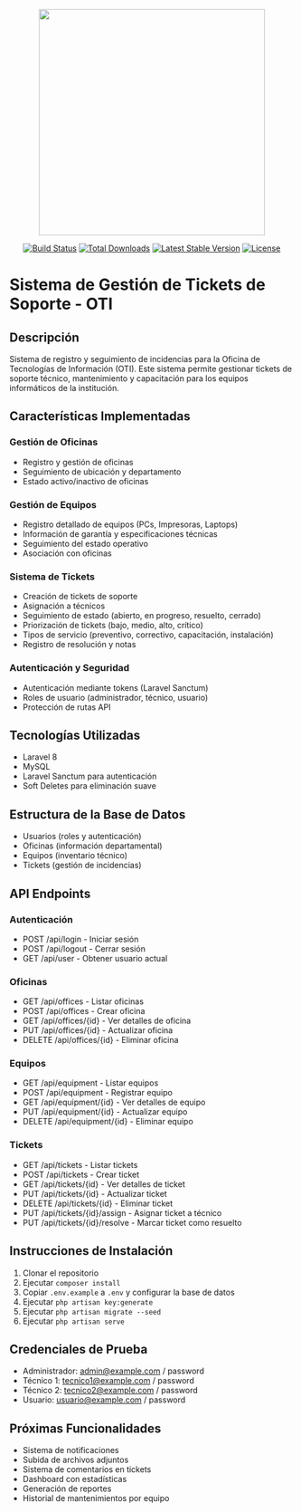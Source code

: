<p align="center"><a href="https://laravel.com" target="_blank"><img src="https://raw.githubusercontent.com/laravel/art/master/logo-lockup/5%20SVG/2%20CMYK/1%20Full%20Color/laravel-logolockup-cmyk-red.svg" width="400"></a></p>

<p align="center">
<a href="https://travis-ci.org/laravel/framework"><img src="https://travis-ci.org/laravel/framework.svg" alt="Build Status"></a>
<a href="https://packagist.org/packages/laravel/framework"><img src="https://img.shields.io/packagist/dt/laravel/framework" alt="Total Downloads"></a>
<a href="https://packagist.org/packages/laravel/framework"><img src="https://img.shields.io/packagist/v/laravel/framework" alt="Latest Stable Version"></a>
<a href="https://packagist.org/packages/laravel/framework"><img src="https://img.shields.io/packagist/l/laravel/framework" alt="License"></a>
</p>

# Sistema de Gestión de Tickets de Soporte - OTI

## Descripción
Sistema de registro y seguimiento de incidencias para la Oficina de Tecnologías de Información (OTI). Este sistema permite gestionar tickets de soporte técnico, mantenimiento y capacitación para los equipos informáticos de la institución.

## Características Implementadas

### Gestión de Oficinas
- Registro y gestión de oficinas
- Seguimiento de ubicación y departamento
- Estado activo/inactivo de oficinas

### Gestión de Equipos
- Registro detallado de equipos (PCs, Impresoras, Laptops)
- Información de garantía y especificaciones técnicas
- Seguimiento del estado operativo
- Asociación con oficinas

### Sistema de Tickets
- Creación de tickets de soporte
- Asignación a técnicos
- Seguimiento de estado (abierto, en progreso, resuelto, cerrado)
- Priorización de tickets (bajo, medio, alto, crítico)
- Tipos de servicio (preventivo, correctivo, capacitación, instalación)
- Registro de resolución y notas

### Autenticación y Seguridad
- Autenticación mediante tokens (Laravel Sanctum)
- Roles de usuario (administrador, técnico, usuario)
- Protección de rutas API

## Tecnologías Utilizadas
- Laravel 8
- MySQL
- Laravel Sanctum para autenticación
- Soft Deletes para eliminación suave

## Estructura de la Base de Datos
- Usuarios (roles y autenticación)
- Oficinas (información departamental)
- Equipos (inventario técnico)
- Tickets (gestión de incidencias)

## API Endpoints

### Autenticación
- POST /api/login - Iniciar sesión
- POST /api/logout - Cerrar sesión
- GET /api/user - Obtener usuario actual

### Oficinas
- GET /api/offices - Listar oficinas
- POST /api/offices - Crear oficina
- GET /api/offices/{id} - Ver detalles de oficina
- PUT /api/offices/{id} - Actualizar oficina
- DELETE /api/offices/{id} - Eliminar oficina

### Equipos
- GET /api/equipment - Listar equipos
- POST /api/equipment - Registrar equipo
- GET /api/equipment/{id} - Ver detalles de equipo
- PUT /api/equipment/{id} - Actualizar equipo
- DELETE /api/equipment/{id} - Eliminar equipo

### Tickets
- GET /api/tickets - Listar tickets
- POST /api/tickets - Crear ticket
- GET /api/tickets/{id} - Ver detalles de ticket
- PUT /api/tickets/{id} - Actualizar ticket
- DELETE /api/tickets/{id} - Eliminar ticket
- PUT /api/tickets/{id}/assign - Asignar ticket a técnico
- PUT /api/tickets/{id}/resolve - Marcar ticket como resuelto

## Instrucciones de Instalación
1. Clonar el repositorio
2. Ejecutar `composer install`
3. Copiar `.env.example` a `.env` y configurar la base de datos
4. Ejecutar `php artisan key:generate`
5. Ejecutar `php artisan migrate --seed`
6. Ejecutar `php artisan serve`

## Credenciales de Prueba
- Administrador: admin@example.com / password
- Técnico 1: tecnico1@example.com / password
- Técnico 2: tecnico2@example.com / password
- Usuario: usuario@example.com / password

## Próximas Funcionalidades
- Sistema de notificaciones
- Subida de archivos adjuntos
- Sistema de comentarios en tickets
- Dashboard con estadísticas
- Generación de reportes
- Historial de mantenimientos por equipo
